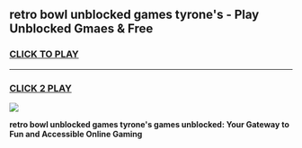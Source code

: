 
## retro bowl unblocked games tyrone's - Play Unblocked Gmaes & Free
<h3>
<a href="https://news.freeplayer.one?title=retro_bowl_unblocked_games_tyrone's&ref=23F">CLICK TO PLAY</a></h3>
<hr>

<h3>
<a href="https://news.freeplayer.one?title=retro_bowl_unblocked_games_tyrone's&ref=23F">CLICK 2 PLAY</a>
  
</h3>

<a href="https://news.freeplayer.one?title=retro_bowl_unblocked_games_tyrone's&ref=23F/"><img src="https://clearcache.store/games.png"></a>


**retro bowl unblocked games tyrone's games unblocked: Your Gateway to Fun and Accessible Online Gaming**
